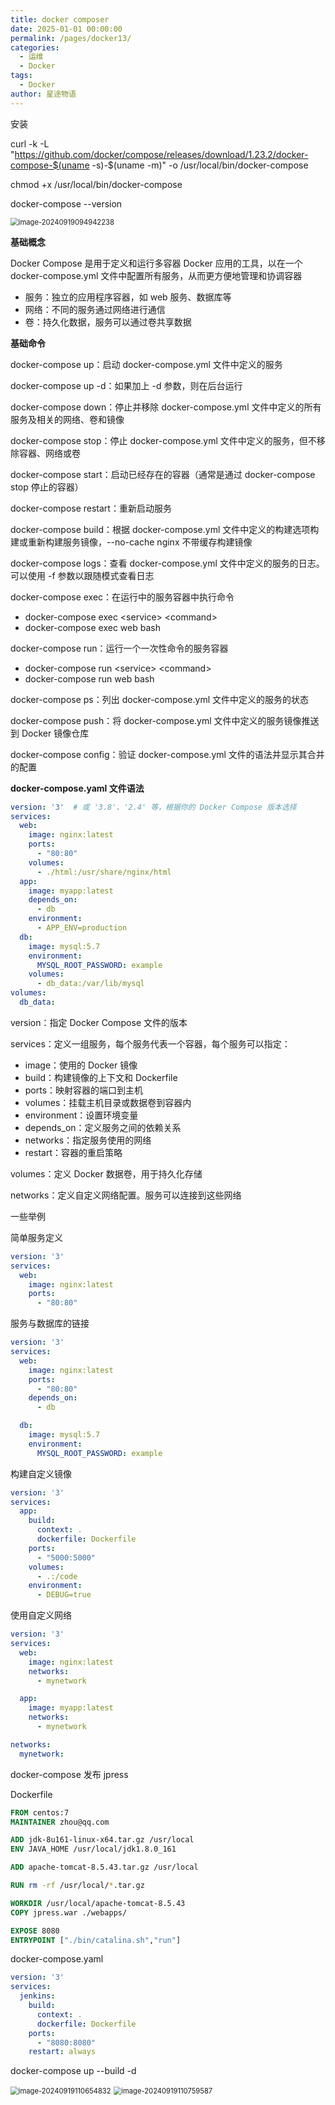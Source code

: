 ```yaml
---
title: docker composer
date: 2025-01-01 00:00:00
permalink: /pages/docker13/
categories:
  - 运维
  - Docker
tags:
  - Docker
author: 星途物语
---
```

安装

curl -k -L "https://github.com/docker/compose/releases/download/1.23.2/docker-compose-$(uname -s)-$(uname -m)" -o /usr/local/bin/docker-compose

chmod +x /usr/local/bin/docker-compose

docker-compose --version

 <img src="/img/image-20240919094942238.png" alt="image-20240919094942238" style="zoom:80%;" />

**基础概念**

Docker Compose 是用于定义和运行多容器 Docker 应用的工具，以在一个 docker-compose.yml 文件中配置所有服务，从而更方便地管理和协调容器

- 服务：独立的应用程序容器，如 web 服务、数据库等
- 网络：不同的服务通过网络进行通信
- 卷：持久化数据，服务可以通过卷共享数据

**基础命令**

docker-compose up：启动 docker-compose.yml 文件中定义的服务

docker-compose up -d：如果加上 -d 参数，则在后台运行

docker-compose down：停止并移除 docker-compose.yml 文件中定义的所有服务及相关的网络、卷和镜像

docker-compose stop：停止 docker-compose.yml 文件中定义的服务，但不移除容器、网络或卷

docker-compose start：启动已经存在的容器（通常是通过 docker-compose stop 停止的容器）

docker-compose restart：重新启动服务

docker-compose build：根据 docker-compose.yml 文件中定义的构建选项构建或重新构建服务镜像，--no-cache nginx 不带缓存构建镜像

docker-compose logs：查看 docker-compose.yml 文件中定义的服务的日志。可以使用 -f 参数以跟随模式查看日志

docker-compose exec：在运行中的服务容器中执行命令

- docker-compose exec \<service> \<command>
- docker-compose exec web bash

docker-compose run：运行一个一次性命令的服务容器

- docker-compose run \<service> \<command>
- docker-compose run web bash

docker-compose ps：列出 docker-compose.yml 文件中定义的服务的状态

docker-compose push：将 docker-compose.yml 文件中定义的服务镜像推送到 Docker 镜像仓库

docker-compose config：验证 docker-compose.yml 文件的语法并显示其合并的配置

**docker-compose.yaml 文件语法**

```yaml
version: '3'  # 或 '3.8'、'2.4' 等，根据你的 Docker Compose 版本选择
services:
  web:
    image: nginx:latest
    ports:
      - "80:80"
    volumes:
      - ./html:/usr/share/nginx/html
  app:
    image: myapp:latest
    depends_on:
      - db
    environment:
      - APP_ENV=production
  db:
    image: mysql:5.7
    environment:
      MYSQL_ROOT_PASSWORD: example
    volumes:
      - db_data:/var/lib/mysql
volumes:
  db_data:
```

version：指定 Docker Compose 文件的版本

services：定义一组服务，每个服务代表一个容器，每个服务可以指定：

- image：使用的 Docker 镜像
- build：构建镜像的上下文和 Dockerfile
- ports：映射容器的端口到主机
- volumes：挂载主机目录或数据卷到容器内
- environment：设置环境变量
- depends_on：定义服务之间的依赖关系
- networks：指定服务使用的网络
- restart：容器的重启策略

volumes：定义 Docker 数据卷，用于持久化存储

networks：定义自定义网络配置。服务可以连接到这些网络

一些举例

简单服务定义

```yaml
version: '3'
services:
  web:
    image: nginx:latest
    ports:
      - "80:80"
```

服务与数据库的链接

```yaml
version: '3'
services:
  web:
    image: nginx:latest
    ports:
      - "80:80"
    depends_on:
      - db

  db:
    image: mysql:5.7
    environment:
      MYSQL_ROOT_PASSWORD: example
```

构建自定义镜像

```yaml
version: '3'
services:
  app:
    build:
      context: .
      dockerfile: Dockerfile
    ports:
      - "5000:5000"
    volumes:
      - .:/code
    environment:
      - DEBUG=true
```

使用自定义网络

```yaml
version: '3'
services:
  web:
    image: nginx:latest
    networks:
      - mynetwork

  app:
    image: myapp:latest
    networks:
      - mynetwork

networks:
  mynetwork:
```

docker-compose 发布 jpress

Dockerfile

```dockerfile
FROM centos:7
MAINTAINER zhou@qq.com

ADD jdk-8u161-linux-x64.tar.gz /usr/local
ENV JAVA_HOME /usr/local/jdk1.8.0_161

ADD apache-tomcat-8.5.43.tar.gz /usr/local

RUN rm -rf /usr/local/*.tar.gz

WORKDIR /usr/local/apache-tomcat-8.5.43
COPY jpress.war ./webapps/

EXPOSE 8080
ENTRYPOINT ["./bin/catalina.sh","run"]
```

docker-compose.yaml

```yaml
version: '3'
services:
  jenkins:
    build:
      context: .
      dockerfile: Dockerfile
    ports:
      - "8080:8080"
    restart: always
```
docker-compose up --build -d

 <img src="/img/image-20240919110654832.png" alt="image-20240919110654832" style="zoom:80%;" />

 <img src="/img/image-20240919110759587.png" alt="image-20240919110759587" style="zoom:80%;" />